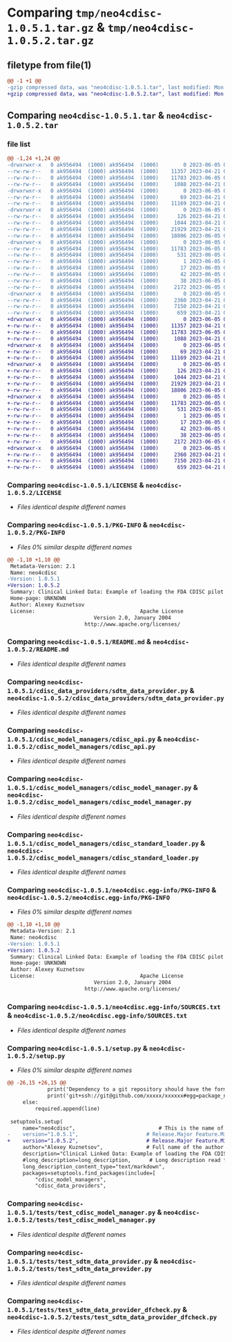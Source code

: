 # Comparing `tmp/neo4cdisc-1.0.5.1.tar.gz` & `tmp/neo4cdisc-1.0.5.2.tar.gz`

## filetype from file(1)

```diff
@@ -1 +1 @@
-gzip compressed data, was "neo4cdisc-1.0.5.1.tar", last modified: Mon Jun  5 08:31:37 2023, max compression
+gzip compressed data, was "neo4cdisc-1.0.5.2.tar", last modified: Mon Jun  5 09:35:14 2023, max compression
```

## Comparing `neo4cdisc-1.0.5.1.tar` & `neo4cdisc-1.0.5.2.tar`

### file list

```diff
@@ -1,24 +1,24 @@
-drwxrwxr-x   0 ak956494  (1000) ak956494  (1000)        0 2023-06-05 08:31:37.675385 neo4cdisc-1.0.5.1/
--rw-rw-r--   0 ak956494  (1000) ak956494  (1000)    11357 2023-04-21 05:47:21.000000 neo4cdisc-1.0.5.1/LICENSE
--rw-rw-r--   0 ak956494  (1000) ak956494  (1000)    11783 2023-06-05 08:31:37.675385 neo4cdisc-1.0.5.1/PKG-INFO
--rw-rw-r--   0 ak956494  (1000) ak956494  (1000)     1088 2023-04-21 05:47:21.000000 neo4cdisc-1.0.5.1/README.md
-drwxrwxr-x   0 ak956494  (1000) ak956494  (1000)        0 2023-06-05 08:31:37.663385 neo4cdisc-1.0.5.1/cdisc_data_providers/
--rw-rw-r--   0 ak956494  (1000) ak956494  (1000)       69 2023-04-21 05:47:21.000000 neo4cdisc-1.0.5.1/cdisc_data_providers/__init__.py
--rw-rw-r--   0 ak956494  (1000) ak956494  (1000)    11169 2023-04-21 05:47:21.000000 neo4cdisc-1.0.5.1/cdisc_data_providers/sdtm_data_provider.py
-drwxrwxr-x   0 ak956494  (1000) ak956494  (1000)        0 2023-06-05 08:31:37.667385 neo4cdisc-1.0.5.1/cdisc_model_managers/
--rw-rw-r--   0 ak956494  (1000) ak956494  (1000)      126 2023-04-21 05:47:21.000000 neo4cdisc-1.0.5.1/cdisc_model_managers/__init__.py
--rw-rw-r--   0 ak956494  (1000) ak956494  (1000)     1044 2023-04-21 05:47:21.000000 neo4cdisc-1.0.5.1/cdisc_model_managers/cdisc_api.py
--rw-rw-r--   0 ak956494  (1000) ak956494  (1000)    21929 2023-04-21 05:47:21.000000 neo4cdisc-1.0.5.1/cdisc_model_managers/cdisc_model_manager.py
--rw-rw-r--   0 ak956494  (1000) ak956494  (1000)    18806 2023-06-05 08:26:54.000000 neo4cdisc-1.0.5.1/cdisc_model_managers/cdisc_standard_loader.py
-drwxrwxr-x   0 ak956494  (1000) ak956494  (1000)        0 2023-06-05 08:31:37.671385 neo4cdisc-1.0.5.1/neo4cdisc.egg-info/
--rw-rw-r--   0 ak956494  (1000) ak956494  (1000)    11783 2023-06-05 08:31:37.000000 neo4cdisc-1.0.5.1/neo4cdisc.egg-info/PKG-INFO
--rw-rw-r--   0 ak956494  (1000) ak956494  (1000)      531 2023-06-05 08:31:37.000000 neo4cdisc-1.0.5.1/neo4cdisc.egg-info/SOURCES.txt
--rw-rw-r--   0 ak956494  (1000) ak956494  (1000)        1 2023-06-05 08:31:37.000000 neo4cdisc-1.0.5.1/neo4cdisc.egg-info/dependency_links.txt
--rw-rw-r--   0 ak956494  (1000) ak956494  (1000)       17 2023-06-05 08:31:37.000000 neo4cdisc-1.0.5.1/neo4cdisc.egg-info/requires.txt
--rw-rw-r--   0 ak956494  (1000) ak956494  (1000)       42 2023-06-05 08:31:37.000000 neo4cdisc-1.0.5.1/neo4cdisc.egg-info/top_level.txt
--rw-rw-r--   0 ak956494  (1000) ak956494  (1000)       38 2023-06-05 08:31:37.675385 neo4cdisc-1.0.5.1/setup.cfg
--rw-rw-r--   0 ak956494  (1000) ak956494  (1000)     2172 2023-06-05 08:29:38.000000 neo4cdisc-1.0.5.1/setup.py
-drwxrwxr-x   0 ak956494  (1000) ak956494  (1000)        0 2023-06-05 08:31:37.675385 neo4cdisc-1.0.5.1/tests/
--rw-rw-r--   0 ak956494  (1000) ak956494  (1000)     2360 2023-04-21 05:47:21.000000 neo4cdisc-1.0.5.1/tests/test_cdisc_model_manager.py
--rw-rw-r--   0 ak956494  (1000) ak956494  (1000)     7150 2023-04-21 05:47:21.000000 neo4cdisc-1.0.5.1/tests/test_sdtm_data_provider.py
--rw-rw-r--   0 ak956494  (1000) ak956494  (1000)      659 2023-04-21 05:47:21.000000 neo4cdisc-1.0.5.1/tests/test_sdtm_data_provider_dfcheck.py
+drwxrwxr-x   0 ak956494  (1000) ak956494  (1000)        0 2023-06-05 09:35:14.499385 neo4cdisc-1.0.5.2/
+-rw-rw-r--   0 ak956494  (1000) ak956494  (1000)    11357 2023-04-21 05:47:21.000000 neo4cdisc-1.0.5.2/LICENSE
+-rw-rw-r--   0 ak956494  (1000) ak956494  (1000)    11783 2023-06-05 09:35:14.499385 neo4cdisc-1.0.5.2/PKG-INFO
+-rw-rw-r--   0 ak956494  (1000) ak956494  (1000)     1088 2023-04-21 05:47:21.000000 neo4cdisc-1.0.5.2/README.md
+drwxrwxr-x   0 ak956494  (1000) ak956494  (1000)        0 2023-06-05 09:35:14.495385 neo4cdisc-1.0.5.2/cdisc_data_providers/
+-rw-rw-r--   0 ak956494  (1000) ak956494  (1000)       69 2023-04-21 05:47:21.000000 neo4cdisc-1.0.5.2/cdisc_data_providers/__init__.py
+-rw-rw-r--   0 ak956494  (1000) ak956494  (1000)    11169 2023-04-21 05:47:21.000000 neo4cdisc-1.0.5.2/cdisc_data_providers/sdtm_data_provider.py
+drwxrwxr-x   0 ak956494  (1000) ak956494  (1000)        0 2023-06-05 09:35:14.495385 neo4cdisc-1.0.5.2/cdisc_model_managers/
+-rw-rw-r--   0 ak956494  (1000) ak956494  (1000)      126 2023-04-21 05:47:21.000000 neo4cdisc-1.0.5.2/cdisc_model_managers/__init__.py
+-rw-rw-r--   0 ak956494  (1000) ak956494  (1000)     1044 2023-04-21 05:47:21.000000 neo4cdisc-1.0.5.2/cdisc_model_managers/cdisc_api.py
+-rw-rw-r--   0 ak956494  (1000) ak956494  (1000)    21929 2023-04-21 05:47:21.000000 neo4cdisc-1.0.5.2/cdisc_model_managers/cdisc_model_manager.py
+-rw-rw-r--   0 ak956494  (1000) ak956494  (1000)    18806 2023-06-05 08:26:54.000000 neo4cdisc-1.0.5.2/cdisc_model_managers/cdisc_standard_loader.py
+drwxrwxr-x   0 ak956494  (1000) ak956494  (1000)        0 2023-06-05 09:35:14.499385 neo4cdisc-1.0.5.2/neo4cdisc.egg-info/
+-rw-rw-r--   0 ak956494  (1000) ak956494  (1000)    11783 2023-06-05 09:35:14.000000 neo4cdisc-1.0.5.2/neo4cdisc.egg-info/PKG-INFO
+-rw-rw-r--   0 ak956494  (1000) ak956494  (1000)      531 2023-06-05 09:35:14.000000 neo4cdisc-1.0.5.2/neo4cdisc.egg-info/SOURCES.txt
+-rw-rw-r--   0 ak956494  (1000) ak956494  (1000)        1 2023-06-05 09:35:14.000000 neo4cdisc-1.0.5.2/neo4cdisc.egg-info/dependency_links.txt
+-rw-rw-r--   0 ak956494  (1000) ak956494  (1000)       17 2023-06-05 09:35:14.000000 neo4cdisc-1.0.5.2/neo4cdisc.egg-info/requires.txt
+-rw-rw-r--   0 ak956494  (1000) ak956494  (1000)       42 2023-06-05 09:35:14.000000 neo4cdisc-1.0.5.2/neo4cdisc.egg-info/top_level.txt
+-rw-rw-r--   0 ak956494  (1000) ak956494  (1000)       38 2023-06-05 09:35:14.499385 neo4cdisc-1.0.5.2/setup.cfg
+-rw-rw-r--   0 ak956494  (1000) ak956494  (1000)     2172 2023-06-05 09:33:53.000000 neo4cdisc-1.0.5.2/setup.py
+drwxrwxr-x   0 ak956494  (1000) ak956494  (1000)        0 2023-06-05 09:35:14.499385 neo4cdisc-1.0.5.2/tests/
+-rw-rw-r--   0 ak956494  (1000) ak956494  (1000)     2360 2023-04-21 05:47:21.000000 neo4cdisc-1.0.5.2/tests/test_cdisc_model_manager.py
+-rw-rw-r--   0 ak956494  (1000) ak956494  (1000)     7150 2023-04-21 05:47:21.000000 neo4cdisc-1.0.5.2/tests/test_sdtm_data_provider.py
+-rw-rw-r--   0 ak956494  (1000) ak956494  (1000)      659 2023-04-21 05:47:21.000000 neo4cdisc-1.0.5.2/tests/test_sdtm_data_provider_dfcheck.py
```

### Comparing `neo4cdisc-1.0.5.1/LICENSE` & `neo4cdisc-1.0.5.2/LICENSE`

 * *Files identical despite different names*

### Comparing `neo4cdisc-1.0.5.1/PKG-INFO` & `neo4cdisc-1.0.5.2/PKG-INFO`

 * *Files 0% similar despite different names*

```diff
@@ -1,10 +1,10 @@
 Metadata-Version: 2.1
 Name: neo4cdisc
-Version: 1.0.5.1
+Version: 1.0.5.2
 Summary: Clinical Linked Data: Example of loading the FDA CDISC pilot study into Neo4J using the tab2neo python package
 Home-page: UNKNOWN
 Author: Alexey Kuznetsov
 License:                                  Apache License
                            Version 2.0, January 2004
                         http://www.apache.org/licenses/
```

### Comparing `neo4cdisc-1.0.5.1/README.md` & `neo4cdisc-1.0.5.2/README.md`

 * *Files identical despite different names*

### Comparing `neo4cdisc-1.0.5.1/cdisc_data_providers/sdtm_data_provider.py` & `neo4cdisc-1.0.5.2/cdisc_data_providers/sdtm_data_provider.py`

 * *Files identical despite different names*

### Comparing `neo4cdisc-1.0.5.1/cdisc_model_managers/cdisc_api.py` & `neo4cdisc-1.0.5.2/cdisc_model_managers/cdisc_api.py`

 * *Files identical despite different names*

### Comparing `neo4cdisc-1.0.5.1/cdisc_model_managers/cdisc_model_manager.py` & `neo4cdisc-1.0.5.2/cdisc_model_managers/cdisc_model_manager.py`

 * *Files identical despite different names*

### Comparing `neo4cdisc-1.0.5.1/cdisc_model_managers/cdisc_standard_loader.py` & `neo4cdisc-1.0.5.2/cdisc_model_managers/cdisc_standard_loader.py`

 * *Files identical despite different names*

### Comparing `neo4cdisc-1.0.5.1/neo4cdisc.egg-info/PKG-INFO` & `neo4cdisc-1.0.5.2/neo4cdisc.egg-info/PKG-INFO`

 * *Files 0% similar despite different names*

```diff
@@ -1,10 +1,10 @@
 Metadata-Version: 2.1
 Name: neo4cdisc
-Version: 1.0.5.1
+Version: 1.0.5.2
 Summary: Clinical Linked Data: Example of loading the FDA CDISC pilot study into Neo4J using the tab2neo python package
 Home-page: UNKNOWN
 Author: Alexey Kuznetsov
 License:                                  Apache License
                            Version 2.0, January 2004
                         http://www.apache.org/licenses/
```

### Comparing `neo4cdisc-1.0.5.1/neo4cdisc.egg-info/SOURCES.txt` & `neo4cdisc-1.0.5.2/neo4cdisc.egg-info/SOURCES.txt`

 * *Files identical despite different names*

### Comparing `neo4cdisc-1.0.5.1/setup.py` & `neo4cdisc-1.0.5.2/setup.py`

 * *Files 0% similar despite different names*

```diff
@@ -26,15 +26,15 @@
             print('Dependency to a git repository should have the format:')
             print('git+ssh://git@github.com/xxxxx/xxxxxx#egg=package_name')
     else:
         required.append(line)
 
 setuptools.setup(
     name="neo4cdisc",                           # This is the name of the package
-    version="1.0.5.1",                      # Release.Major Feature.Minor Feature.Bug Fix
+    version="1.0.5.2",                      # Release.Major Feature.Minor Feature.Bug Fix
     author="Alexey Kuznetsov",              # Full name of the author
     description="Clinical Linked Data: Example of loading the FDA CDISC pilot study into Neo4J using the tab2neo python package",
     #long_description=long_description,      # Long description read from the the readme file
     long_description_content_type="text/markdown",
     packages=setuptools.find_packages(include=[
         "cdisc_model_managers",
         "cdisc_data_providers",
```

### Comparing `neo4cdisc-1.0.5.1/tests/test_cdisc_model_manager.py` & `neo4cdisc-1.0.5.2/tests/test_cdisc_model_manager.py`

 * *Files identical despite different names*

### Comparing `neo4cdisc-1.0.5.1/tests/test_sdtm_data_provider.py` & `neo4cdisc-1.0.5.2/tests/test_sdtm_data_provider.py`

 * *Files identical despite different names*

### Comparing `neo4cdisc-1.0.5.1/tests/test_sdtm_data_provider_dfcheck.py` & `neo4cdisc-1.0.5.2/tests/test_sdtm_data_provider_dfcheck.py`

 * *Files identical despite different names*

